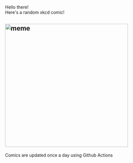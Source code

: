 Hello there! <br>Here's a random xkcd comic!<br>
## <img src="https://imgs.xkcd.com/comics/theft_of_the_magi.png" alt="meme" width="400"/><br>
Comics are updated once a day using Github Actions